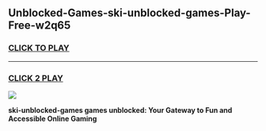 
## Unblocked-Games-ski-unblocked-games-Play-Free-w2q65
<h3>
<a href="https://premium76.site?title=ski-unblocked-games&ref=15A">CLICK TO PLAY</a></h3>
<hr>

<h3>
<a href="https://premium76.site?title=ski-unblocked-games&ref=15A">CLICK 2 PLAY</a>
  
</h3>

<a href="https://premium76.site?title=ski-unblocked-games&ref=15A"><img src="https://clearcache.store/games.png"></a>


**ski-unblocked-games games unblocked: Your Gateway to Fun and Accessible Online Gaming**
